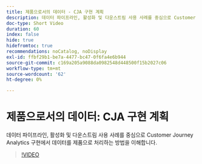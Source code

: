 ```yaml
---
title: 제품으로서의 데이터 - CJA 구현 계획
description: 데이터 파이프라인, 활성화 및 다운스트림 사용 사례를 중심으로 Customer Journey Analytics 구현에서 데이터를 제품으로 처리하는 방법을 이해합니다.
doc-type: Short Video
duration: 60
index: false
hide: true
hidefromtoc: true
recommendations: noCatalog, noDisplay
exl-id: ffbf29b1-be7a-4477-bc47-0f6fa4e6b944
source-git-commit: c169a205a9088da0982548d448500f15b2027c06
workflow-type: tm+mt
source-wordcount: '62'
ht-degree: 0%

---
```


# 제품으로서의 데이터: CJA 구현 계획

데이터 파이프라인, 활성화 및 다운스트림 사용 사례를 중심으로 Customer Journey Analytics 구현에서 데이터를 제품으로 처리하는 방법을 이해합니다.

<!-- 62_S113_3442460_59_data-as-a-product-planning-your-cja-implementation -->
>[!VIDEO](https://video.tv.adobe.com/v/3458332/?learn=on&enablevpops=true)
